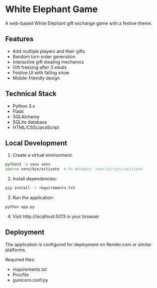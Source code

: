 # White Elephant Game

A web-based White Elephant gift exchange game with a festive theme.

## Features

- Add multiple players and their gifts
- Random turn order generation
- Interactive gift stealing mechanics
- Gift freezing after 3 steals
- Festive UI with falling snow
- Mobile-friendly design

## Technical Stack

- Python 3.x
- Flask
- SQLAlchemy
- SQLite database
- HTML/CSS/JavaScript

## Local Development

1. Create a virtual environment:
```bash
python3 -m venv venv
source venv/bin/activate  # On Windows: venv\Scripts\activate
```

2. Install dependencies:
```bash
pip install -r requirements.txt
```

3. Run the application:
```bash
python app.py
```

4. Visit http://localhost:5013 in your browser

## Deployment

The application is configured for deployment on Render.com or similar platforms.

Required files:
- requirements.txt
- Procfile
- gunicorn.conf.py
